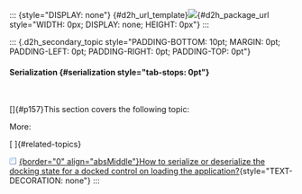 ::: {style="DISPLAY: none"}
[](ms-xhelp:///?Id=d2h_url_template){#d2h_url_template}![](!package_url!){#d2h_package_url style="WIDTH: 0px; DISPLAY: none; HEIGHT: 0px"}
:::

::: {.d2h_secondary_topic style="PADDING-BOTTOM: 10pt; MARGIN: 0pt; PADDING-LEFT: 0pt; PADDING-RIGHT: 0pt; PADDING-TOP: 0pt"}
#### Serialization {#serialization style="tab-stops: 0pt"}

 

[]{#p157}This section covers the following topic:

More:

[ ]{#related-topics}

[![](button.gif){border="0" align="absMiddle"}How to serialize or deserialize the docking state for a docked control on loading the application?](ms-xhelp:///?Id=cf7c0ebb-8124-4051-a6a0-cc2d2d2c7131){style="TEXT-DECORATION: none"}
:::

